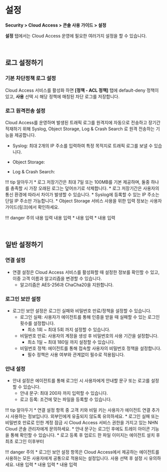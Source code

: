 # 설정

**Security > Cloud Access > 콘솔 사용 가이드 > 설정**

**설정** 탭에서는 Cloud Access 운영에 필요한 여러가지 설정을 할 수 있습니다.

<br>

## 로그 설정하기

### 기본 차단정책 로그 설정

Cloud Access 서비스를 활성화 하면 **[정책 - ACL 정책]** 탭에 default-deny 정책이 있고, **사용** 선택 시 해당 정책에 매칭된 차단 로그를 저장합니다.

### 로그 원격전송 설정

Cloud Access를 운영하며 발생된 트래픽 로그를 원격지에 자동으로 전송하고 장기간 적재하기 위해 Syslog, Object Storage, Log & Crash Search 로 원격 전송하는 기능을 제공합니다.

* Syslog: 최대 2개의 IP 주소를 입력하여 특정 목적지로 트래픽 로그를 보낼 수 있습니다.

* Object Storage: 

* Log & Crash Search: 

!!! tip 알아두기
    * 로그 저장기간은 최대 7일 또는 100MB를 기본 제공하며, 둘중 하나를 충족할 시 가장 오래된 로그는 덮어쓰기로 삭제합니다.
        * 로그 저장기간은 사용자의 통신 환경에 따라서 차이가 발생할 수 있습니다.
    * Syslog에 등록할 수 있는 IP 주소는 단일 IP 주소만 가능합니다. 
    * Object Storage 서비스 사용을 위한 입력 정보는 사용자 가이드(링크)에서 확인하세요.

!!! danger 주의
    내용 입력
    내용 입력
    * 내용 입력
    * 내용 입력

<br>

## 일반 설정하기

### 연결 설정

* 연결 설정은 Cloud Access 서비스를 활성화할 때 설정한 정보를 확인할 수 있고, 이중 고객 이름과 알고리즘을 변경할 수 있습니다.
    * 알고리즘은 AES-256과 ChaCha20을 지원합니다.

### 로그인 보안 설정

* 로그인 보안 설정은 로그인 실패와 비밀번호 만료/정책을 설정할 수 있습니다.
    * 로그인 실패: 사용자가 에이전트를 통해 인증을 받을 때 실패할 수 있는 로그인 횟수를 설정합니다. 
        * 최소 1회 ~ 최대 5회 까지 설정할 수 있습니다.
    * 비밀번호 만료: 사용자의 계정을 생성 후 비밀번호의 사용 기간을 설정합니다.
        * 최소 1일 ~ 최대 180일 까지 설정할 수 있습니다.
    * 비밀번호 정책: 에이전트를 통해 접속할 사용자의 비밀번호 정책을 설정합니다.
        * 필수 정책은 사용 여부와 관계없이 필수로 적용됩니다. 

### 안내 설정

* 안내 설정은 에이전트를 통해 로그인 시 사용자에게 안내할 문구 또는 로고를 설정할 수 있습니다.
    * 안내 문구: 최대 200자 까지 입력할 수 있습니다.
    * 로고 등록: 조건에 맞는 파일을 등록할 수 있습니다. 

!!! tip 알아두기
    * 연결 설정 항목 중 고객 키와 비밀 키는 사용자가 에이전트 연결 추가 시 사용하는 정보입니다. 외부인에게 유출되지 않도록 유의하세요.
    * 로그인 실패 또는 비밀번호 만료로 인한 계정 잠금 시 Cloud Access 서비스 권한을 가지고 있는 NHN Cloud 콘솔 관리자에게 문의하세요.
    * 안내 문구는 로그인 후에도 트레이 아이콘 기능을 통해 확인할 수 있습니다.
    * 로고 등록 후 업로드 한 파일 이미지는 에이전트 설치 후 최초 로그인 이후부터 

!!! danger 주의
    * 로그인 보안 설정 항목은 Cloud Access에서 제공하는 에이전트를 사용하는 모든 사용자에게 공통으로 적용되는 설정입니다. 사용 선택 후 설정 시 유의하세요.
    내용 입력
    * 내용 입력
    * 내용 입력

